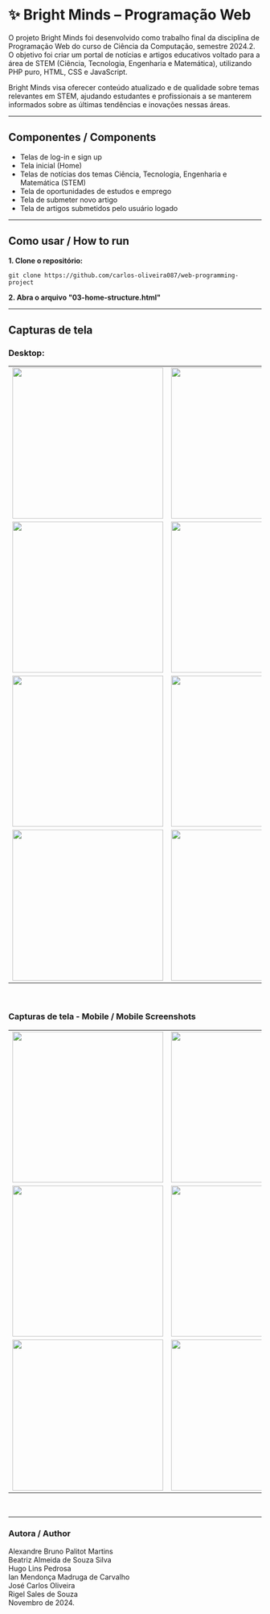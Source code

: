 # ✨ Bright Minds – Programação Web

O projeto Bright Minds foi desenvolvido como trabalho final da disciplina de Programação Web do curso de Ciência da Computação, semestre 2024.2. O objetivo foi criar um portal de notícias e artigos educativos voltado para a área de STEM (Ciência, Tecnologia, Engenharia e Matemática), utilizando PHP puro, HTML, CSS e JavaScript.

Bright Minds visa oferecer conteúdo atualizado e de qualidade sobre temas relevantes em STEM, ajudando estudantes e profissionais a se manterem informados sobre as últimas tendências e inovações nessas áreas.

---

## Componentes / Components
- Telas de log-in e sign up
- Tela inicial (Home)
- Telas de notícias dos temas Ciência, Tecnologia, Engenharia e Matemática (STEM)
- Tela de oportunidades de estudos e emprego
- Tela de submeter novo artigo
- Tela de artigos submetidos pelo usuário logado

---

## Como usar / How to run
**1. Clone o repositório:**
```
git clone https://github.com/carlos-oliveira087/web-programming-project
```

**2. Abra o arquivo "03-home-structure.html"**

---

## Capturas de tela

### Desktop:
<table>
  <tr>
    <td><img src="" alt="" width="300"></td>
    <td><img src="" alt="" width="300"></td>
  </tr>
  <tr>
    <td><img src="" alt="" width="300"></td>
    <td><img src="" alt="" width="300"></td>
  </tr>
  <tr>
    <td><img src="" alt="" width="300"></td>
    <td><img src="" alt="" width="300"></td>
  </tr>
  <tr>
    <td><img src="" alt="" width="300"></td>
    <td><img src="" alt="" width="300"></td>
  </tr>
</table>

<br>

### Capturas de tela - Mobile / Mobile Screenshots

<table>
  <tr>
    <td><img src="" alt="" width="300"></td>
    <td><img src="" alt="" width="300"></td>
  </tr>
  </tr>
  <tr>
    <td><img src="" alt="" width="300"></td>
    <td><img src="" alt="" width="300"></td>
  </tr>
  <tr>
    <td><img src="" alt="" width="300"></td>
    <td><img src="" alt="" width="300"></td>
  </tr>
</table>

<br>

---

### Autora / Author
Alexandre Bruno Palitot Martins<br>
Beatriz Almeida de Souza Silva<br>
Hugo Lins Pedrosa<br>
Ian Mendonça Madruga de Carvalho<br>
José Carlos Oliveira<br>
Rigel Sales de Souza<br>
Novembro de 2024.